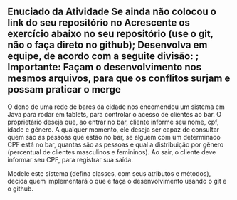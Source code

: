 Enuciado da Atividade
Se ainda não colocou o link do seu repositório no 
Acrescente os exercício abaixo no seu repositório (use o git, não o faça direto no github);
Desenvolva em equipe, de acordo com  a seguite divisão:  ;
Importante: 
Façam o desenvolvimento nos mesmos arquivos, para que os conflitos surjam e possam praticar o merge
----------------------------------------------------------------

O dono de uma rede de bares da cidade nos encomendou um sistema em Java para rodar em tablets, para controlar 
o acesso de clientes ao bar. O proprietário deseja que, ao entrar no bar,  cliente informe seu nome, cpf, idade e gênero. 
A qualquer momento, ele deseja ser capaz de consultar quem são as pessoas que estão no bar, se alguém com um 
determinado CPF está no bar, quantas são as pessoas e qual a distribuição por gênero (percentual de clientes 
masculinos e femininos). Ao sair, o cliente deve informar seu CPF, para registrar sua saída.

Modele este sistema (defina classes, com seus atributos e métodos), decida quem implementará o que e faça o
desenvolvimento usando o git e o github.
